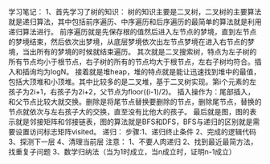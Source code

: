 学习笔记：
1、首先学习了树的知识：
树的知识主要是二叉树，二叉树的主要算法就是递归算法，其中包括前序遍历、中序遍历和后序遍历的最简单的算法就是利用递归算法进行。
前序遍历就是先保存根的值然后进入左节点的梦境，直到左节点的梦境结束，然后依次出梦境，从底层梦境依次出左节点梦境在进入右节点的梦境，当出所有的梦境的时候就结束遍历。
其次就是二叉搜索树，特点为左子树的所有节点均小于根节点，右子树的所有的节点均大于根节点，左右子树均符合。插入和插询均为logN。
接着就是堆heap，堆的特点就是能让迅速找到堆中的最值，包括大顶堆和小顶堆。其中比较多的是二叉堆，基于二叉树实现。第i个元素的左孩子为2i+1，右孩子为2i+2，父节点为floor((i-1)/2)。
插入操作为：尾部插入，和父节点比较大就交换。删除是将尾节点替换要删除的节点，删除尾节点，替换的节点就依次与左右孩子大的交换，直至没有比他大的孩子。
最后就是图，图的表示就是邻接矩阵和邻接链表，图的算法就是BFS和DFS，BFS与递归的区别就是需要设置访问标志矩阵visited。
递归：
步骤:1、递归终止条件
     2、完成的逻辑代码
     3、探测下一层
     4、清理当前层
注意：
     1、不要人肉递归
     2、找到最近最简方法，找重复子问题
     3、数学归纳法（当为1时成立，当n成立时，证明n-1成立）
